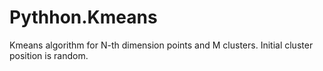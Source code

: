 # Pythhon.Kmeans
Kmeans algorithm for N-th dimension points and M clusters.
Initial cluster position is random.
